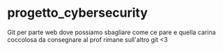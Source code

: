 # progetto_cybersecurity 
 
 Git per parte web dove possiamo sbagliare come ce pare e quella carina coccolosa da consegnare al prof rimane sull'altro git <3
